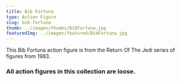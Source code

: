 ```yaml
---
title: Bib Fortuna
type: Action Figure
slug: bib-fortuna
thumb: ../images/thumbs/BibFortuna.jpg
featuredImg: ../images/featured/BibFortuna.jpg
---
```


This Bib Fortuna action figure is from the Return Of The Jedi series of figures from 1983.

### All action figures in this collection are loose.